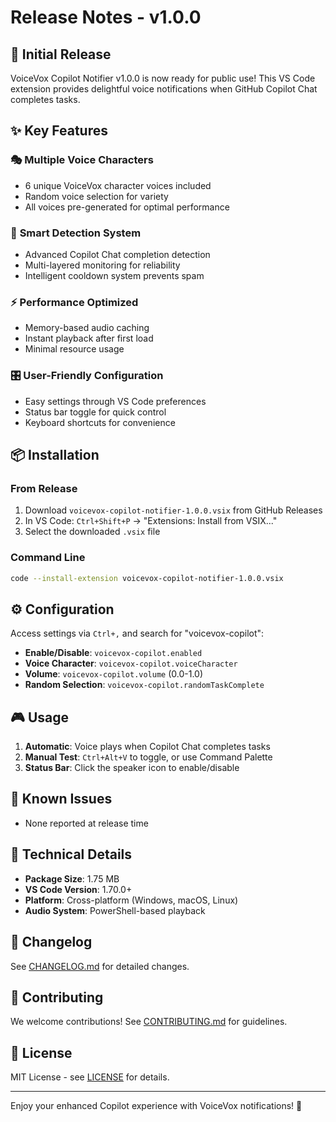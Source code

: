 # Release Notes - v1.0.0

## 🎉 Initial Release

VoiceVox Copilot Notifier v1.0.0 is now ready for public use! This VS Code extension provides delightful voice notifications when GitHub Copilot Chat completes tasks.

## ✨ Key Features

### 🎭 **Multiple Voice Characters**

- 6 unique VoiceVox character voices included
- Random voice selection for variety
- All voices pre-generated for optimal performance

### 🚀 **Smart Detection System**

- Advanced Copilot Chat completion detection
- Multi-layered monitoring for reliability
- Intelligent cooldown system prevents spam

### ⚡ **Performance Optimized**

- Memory-based audio caching
- Instant playback after first load
- Minimal resource usage

### 🎛️ **User-Friendly Configuration**

- Easy settings through VS Code preferences
- Status bar toggle for quick control
- Keyboard shortcuts for convenience

## 📦 Installation

### From Release

1. Download `voicevox-copilot-notifier-1.0.0.vsix` from GitHub Releases
2. In VS Code: `Ctrl+Shift+P` → "Extensions: Install from VSIX..."
3. Select the downloaded `.vsix` file

### Command Line

```bash
code --install-extension voicevox-copilot-notifier-1.0.0.vsix
```

## ⚙️ Configuration

Access settings via `Ctrl+,` and search for "voicevox-copilot":

- **Enable/Disable**: `voicevox-copilot.enabled`
- **Voice Character**: `voicevox-copilot.voiceCharacter`
- **Volume**: `voicevox-copilot.volume` (0.0-1.0)
- **Random Selection**: `voicevox-copilot.randomTaskComplete`

## 🎮 Usage

1. **Automatic**: Voice plays when Copilot Chat completes tasks
2. **Manual Test**: `Ctrl+Alt+V` to toggle, or use Command Palette
3. **Status Bar**: Click the speaker icon to enable/disable

## 🐛 Known Issues

- None reported at release time

## 🔧 Technical Details

- **Package Size**: 1.75 MB
- **VS Code Version**: 1.70.0+
- **Platform**: Cross-platform (Windows, macOS, Linux)
- **Audio System**: PowerShell-based playback

## 📝 Changelog

See [CHANGELOG.md](CHANGELOG.md) for detailed changes.

## 🤝 Contributing

We welcome contributions! See [CONTRIBUTING.md](CONTRIBUTING.md) for guidelines.

## 📄 License

MIT License - see [LICENSE](LICENSE) for details.

---

Enjoy your enhanced Copilot experience with VoiceVox notifications! 🎵
